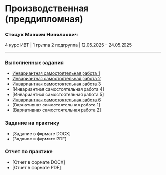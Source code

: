 # Производственная (преддипломная) 

### Стецук Максим Николаевич

4 курс ИВТ | 1 группа 2 подгруппа | 12.05.2025 – 24.05.2025

---

### Выполненные задания
- [Инвариантная самостоятельная работа 1]()
- [Инвариантная самостоятельная работа 2]()
- [Инвариантная самостоятельная работа 3]()
- [Инвариантная самостоятельная работа 4]
- [Инвариантная самостоятельная работа 5]
- [Инвариантная самостоятельная работа 6]()
- [Вариативная самостоятельная работа 1]
- [Вариативная самостоятельная работа 2]

### Задание на практику
- [Задание в формате DOCX]
- [Задание в формате PDF]

### Отчет по практике
- [Отчет в формате DOCX]
- [Отчет в формате PDF]
